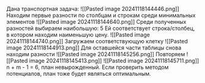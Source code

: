 Дана транспортная задача:
![[Pasted image 20241118144446.png]]
Находим первые разности по столбцам и строкам среди минимальных элементов
![[Pasted image 20241118144640.png]]
Среди полученных разностей выбираем наибольшую: 5
Ей соответствует строка/столбец, в котором находим наименьшую цену.
![[Pasted image 20241118144740.png]]
Загружаем соответствующую клетку
![[Pasted image 20241118144913.png]]
Для оставшейся части таблицы снова находим разности
![[Pasted image 20241118145256.png]]
Повторяем
![[Pasted image 20241118145413.png]]
![[Pasted image 20241118145711.png]]
n + m - 1 = 6, план невырожденный. Если проверить методом потенциалов, план тоже будет являться оптимальным.
